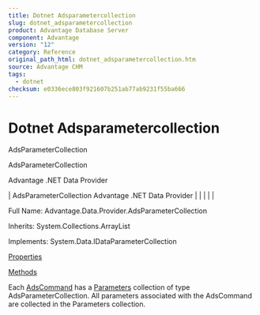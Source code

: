```yaml
---
title: Dotnet Adsparametercollection
slug: dotnet_adsparametercollection
product: Advantage Database Server
component: Advantage
version: "12"
category: Reference
original_path_html: dotnet_adsparametercollection.htm
source: Advantage CHM
tags:
  - dotnet
checksum: e0336ece803f921607b251ab77ab9231f55ba666
---
```


# Dotnet Adsparametercollection

AdsParameterCollection

AdsParameterCollection

Advantage .NET Data Provider

| AdsParameterCollection  Advantage .NET Data Provider |  |  |  |  |

Full Name: Advantage.Data.Provider.AdsParameterCollection

Inherits: System.Collections.ArrayList

Implements: System.Data.IDataParameterCollection

[Properties](dotnet_adsparametercollection_properties.md)

[Methods](dotnet_adsparametercollection_methods.md)

Each [AdsCommand](dotnet_adscommand.md) has a [Parameters](dotnet_adsparameter.md) collection of type AdsParameterCollection. All parameters associated with the AdsCommand are collected in the Parameters collection.
